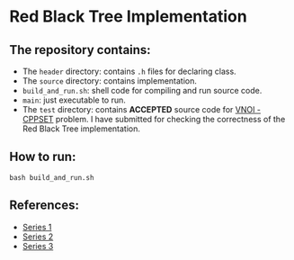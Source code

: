 # Red Black Tree Implementation

## The repository contains:
- The `header` directory: contains `.h` files for declaring class.
- The `source` directory: contains implementation.
- `build_and_run.sh`: shell code for compiling and run source code.
- `main`: just executable to run.
- The `test` directory: contains **ACCEPTED** source code for [VNOI - CPPSET](https://oj.vnoi.info/problem/cppset) problem. I have submitted for checking the correctness of the Red Black Tree implementation.

## How to run:
```
bash build_and_run.sh
```
## References:
- [Series 1](https://www.youtube.com/watch?v=nMExd4DthdA)
- [Series 2](https://www.youtube.com/watch?v=ZxCvM-9BaXE)
- [Series 3](https://www.geeksforgeeks.org/red-black-tree-set-1-introduction-2/)